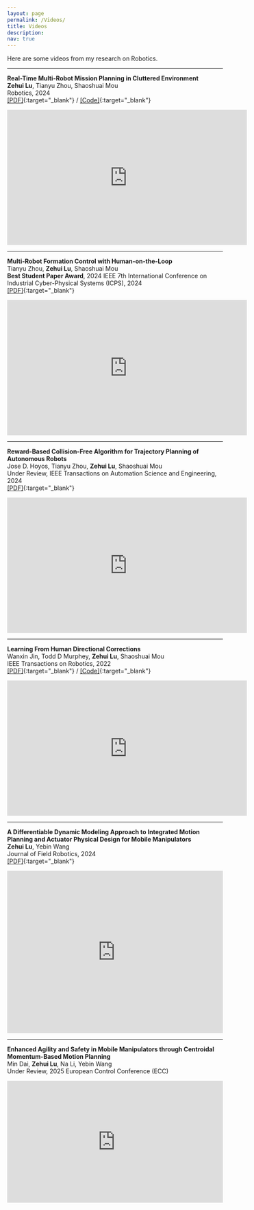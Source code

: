 ```yaml
---
layout: page
permalink: /Videos/
title: Videos 
description:
nav: true
---
```


Here are some videos from my research on Robotics.


---
**Real-Time Multi-Robot Mission Planning in Cluttered Environment** <br />
**Zehui Lu**, Tianyu Zhou, Shaoshuai Mou<br />
Robotics, 2024 <br />
[[PDF]](https://www.mdpi.com/2218-6581/13/3/40){:target="_blank"} /
[[Code]](https://github.com/zehuilu/Real-time-Multi-Robot-Mission-Planning-in-Cluttered-Environment){:target="_blank"}
<iframe width="560" height="315" src="https://www.youtube.com/embed/bT5-EjS9rAk?si=4wv_e8ATBrCszWfr" title="YouTube video player" frameborder="0" allow="accelerometer; autoplay; clipboard-write; encrypted-media; gyroscope; picture-in-picture; web-share" referrerpolicy="strict-origin-when-cross-origin" allowfullscreen></iframe>


---
**Multi-Robot Formation Control with Human-on-the-Loop** <br />
Tianyu Zhou, **Zehui Lu**, Shaoshuai Mou<br />
**Best Student Paper Award**, 2024 IEEE 7th International Conference on Industrial Cyber-Physical Systems (ICPS), 2024 <br />
[[PDF]](https://ieeexplore.ieee.org/abstract/document/10639942){:target="_blank"}
<iframe width="560" height="315" src="https://www.youtube.com/embed/-3WkRDwjgGo?si=EIlKgFaolDeOmgcT" title="YouTube video player" frameborder="0" allow="accelerometer; autoplay; clipboard-write; encrypted-media; gyroscope; picture-in-picture; web-share" referrerpolicy="strict-origin-when-cross-origin" allowfullscreen></iframe>


---
**Reward-Based Collision-Free Algorithm for Trajectory Planning of Autonomous Robots** <br />
Jose D. Hoyos, Tianyu Zhou, **Zehui Lu**, Shaoshuai Mou<br />
Under Review, IEEE Transactions on Automation Science and Engineering, 2024 <br />
[[PDF]](https://arxiv.org/abs/2502.06149){:target="_blank"}
<iframe width="560" height="315" src="https://www.youtube.com/embed/iQ9f3bVbYis?si=DBQDXUk4hNHxI21o" title="YouTube video player" frameborder="0" allow="accelerometer; autoplay; clipboard-write; encrypted-media; gyroscope; picture-in-picture; web-share" referrerpolicy="strict-origin-when-cross-origin" allowfullscreen></iframe>


---
**Learning From Human Directional Corrections** <br />
Wanxin Jin, Todd D Murphey, **Zehui Lu**, Shaoshuai Mou<br />
IEEE Transactions on Robotics, 2022 <br />
[[PDF]](https://arxiv.org/abs/2011.15014){:target="_blank"} /
[[Code]](https://github.com/wanxinjin/Learning-from-Directional-Corrections){:target="_blank"}
<iframe width="560" height="315" src="https://www.youtube.com/embed/Mwlwt055Tgg?si=1bfW-UjxzUCbqrHL" title="YouTube video player" frameborder="0" allow="accelerometer; autoplay; clipboard-write; encrypted-media; gyroscope; picture-in-picture; web-share" referrerpolicy="strict-origin-when-cross-origin" allowfullscreen></iframe>


---
**A Differentiable Dynamic Modeling Approach to Integrated Motion Planning and Actuator Physical Design for Mobile Manipulators** <br />
**Zehui Lu**, Yebin Wang<br />
Journal of Field Robotics, 2024 <br />
[[PDF]](https://onlinelibrary.wiley.com/doi/abs/10.1002/rob.22394){:target="_blank"} 
<div style="padding:75% 0 0 0;position:relative;"><iframe src="https://player.vimeo.com/video/1032336085?badge=0&amp;autopause=0&amp;player_id=0&amp;app_id=58479" frameborder="0" allow="autoplay; fullscreen; picture-in-picture; clipboard-write; encrypted-media" style="position:absolute;top:0;left:0;width:100%;height:100%;" title="A Differentiable Dynamic Modeling Approach to Integrated Motion Planning and Actuator Physical Design for Mobile Manipulators"></iframe></div><script src="https://player.vimeo.com/api/player.js"></script>


---
**Enhanced Agility and Safety in Mobile Manipulators through Centroidal Momentum-Based Motion Planning** <br />
Min Dai, **Zehui Lu**, Na Li, Yebin Wang<br />
Under Review, 2025 European Control Conference (ECC) <br />
<div style="padding:56.25% 0 0 0;position:relative;"><iframe src="https://player.vimeo.com/video/1027881425?badge=0&amp;autopause=0&amp;player_id=0&amp;app_id=58479" frameborder="0" allow="autoplay; fullscreen; picture-in-picture; clipboard-write; encrypted-media" style="position:absolute;top:0;left:0;width:100%;height:100%;" title="results"></iframe></div><script src="https://player.vimeo.com/api/player.js"></script>
